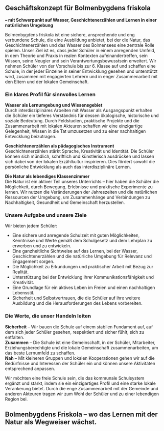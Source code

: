 ---
---

## Geschäftskonzept für Bolmenbygdens friskola 
**– mit Schwerpunkt auf Wasser, Geschichtenerzählen und Lernen in einer natürlichen Umgebung**   
  
Bolmenbygdens friskola ist eine sichere, ansprechende und eng verbundene Schule, die eine Ausbildung anbietet, bei der die Natur, das Geschichtenerzählen und das Wasser des Bolmensees eine zentrale Rolle spielen. Unser Ziel ist es, dass jeder Schüler in einem anregenden Umfeld, in dem Theorie und Praxis in realen Kontexten aufeinandertreffen, sein Wissen, seine Neugier und sein Verantwortungsbewusstsein erweitert.
Wir nehmen Schüler von der Vorschule bis zur 6. Klasse auf und schaffen eine Schule, in der jeder Einzelne in seiner Entwicklung gesehen und unterstützt wird, zusammen mit engagierten Lehrern und in enger Zusammenarbeit mit den Eltern und der lokalen Gemeinschaft.

### Ein klares Profil für sinnvolles Lernen  

**Wasser als Lernumgebung und Wissensgebiet**   
Durch interdisziplinäres Arbeiten mit Wasser als Ausgangspunkt erhalten die Schüler ein tieferes Verständnis für dessen ökologische, historische und soziale Bedeutung. Durch Feldstudien, praktische Projekte und die Zusammenarbeit mit lokalen Akteuren schaffen wir eine einzigartige Gelegenheit, Wissen in die Tat umzusetzen und zu einer nachhaltigen Entwicklung beizutragen. 
  
**Geschichtenerzählen als pädagogisches Instrument**   
Geschichtenerzählen stärkt Sprache, Kreativität und Identität. Die Schüler können sich mündlich, schriftlich und künstlerisch ausdrücken und lassen sich dabei von der lokalen Erzählkultur inspirieren. Dies fördert sowohl die persönliche Entwicklung als auch das interdisziplinäre Lernen. 

**Die Natur als lebendiges Klassenzimmer**   
Die Natur ist ein aktiver Teil unseres Unterrichts – hier haben die Schüler die Möglichkeit, durch Bewegung, Erlebnisse und praktische Experimente zu lernen. Wir nutzen die Veränderungen der Jahreszeiten und die natürlichen Ressourcen der Umgebung, um Zusammenhänge und Verbindungen zu Nachhaltigkeit, Gesundheit und Gemeinschaft herzustellen. 


### Unsere Aufgabe und unsere Ziele
Wir bieten jedem Schüler:
- Eine sichere und anregende Schulzeit mit guten Möglichkeiten, Kenntnisse und Werte gemäß dem Schulgesetz und dem Lehrplan zu erwerben und zu entwickeln.
- Eine ganzheitliche Sichtweise auf das Lernen, bei der Wasser, Geschichtenerzählen und die natürliche Umgebung für Relevanz und Engagement sorgen. 
- Die Möglichkeit zu Erkundungen und praktischer Arbeit mit Bezug zur Realität. 
- Unterstützung bei der Entwicklung ihrer Kommunikationsfähigkeit und Kreativität. 
- Eine Grundlage für ein aktives Leben im Freien und einen nachhaltigen Lebensstil. 
- Sicherheit und Selbstvertrauen, die die Schüler auf ihre weitere Ausbildung und die Herausforderungen des Lebens vorbereiten. 

### Die Werte, die unser Handeln leiten   
**Sicherheit** – Wir bauen die Schule auf einem stabilen Fundament auf, auf dem sich jeder Schüler gesehen, respektiert und sicher fühlt, sich zu entfalten.   
**Zusammen** – Die Schule ist eine Gemeinschaft, in der Schüler, Mitarbeiter, Erziehungsberechtigte und die lokale Gemeinschaft zusammenarbeiten, um das beste Lernumfeld zu schaffen.   
**Nah** – Mit kleineren Gruppen und lokalen Kooperationen gehen wir auf die Bedürfnisse und Interessen der Schüler ein und können unsere Aktivitäten entsprechend anpassen.   


Wir möchten eine freie Schule sein, die das kommunale Schulsystem ergänzt und stärkt, indem sie ein einzigartiges Profil und eine starke lokale Verankerung bietet. Durch die enge Zusammenarbeit mit der Gemeinde und anderen Akteuren tragen wir zum Wohl der Schüler und zu einer lebendigen Region bei.

## Bolmenbygdens Friskola – wo das Lernen mit der Natur als Wegweiser wächst.
